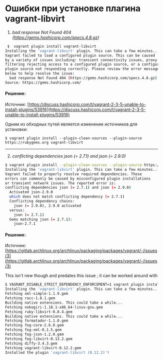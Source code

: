 # Ошибки при установке плагина vagrant-libvirt
1. _bad response Not Found 404 (https://gems.hashicorp.com/specs.4.8.gz)_

```bash
 $	vagrant plugin install vagrant-libvirt
Installing the 'vagrant-libvirt' plugin. This can take a few minutes...
Vagrant failed to load a configured plugin source. This can be caused
by a variety of issues including: transient connectivity issues, proxy
filtering rejecting access to a configured plugin source, or a configured
plugin source not responding correctly. Please review the error message
below to help resolve the issue:
  bad response Not Found 404 (https://gems.hashicorp.com/specs.4.8.gz)
Source: https://gems.hashicorp.com/
```

#### Решение:
Источник: [https://discuss.hashicorp.com/t/vagrant-2-3-5-unable-to-install-plugins/53916](https://discuss.hashicorp.com/t/vagrant-2-3-5-unable-to-install-plugins/53916)

Одним из обходных путей является изменение источников для установки:

```
$ vagrant plugin install --plugin-clean-sources --plugin-source https://rubygems.org vagrant-libvirt
```

---

2. _conflicting dependencies json (= 2.7.1) and json (= 2.9.0)_

```bash
$ vagrant plugin install --plugin-clean-sources --plugin-source https://rubygems.org vagrant-libvirt
Installing the 'vagrant-libvirt' plugin. This can take a few minutes...
Vagrant failed to properly resolve required dependencies. These
errors can commonly be caused by misconfigured plugin installations
or transient network issues. The reported error is:
conflicting dependencies json (= 2.7.1) and json (= 2.9.0)
  Activated json-2.9.0
  which does not match conflicting dependency (= 2.7.1)
  Conflicting dependency chains:
    json (= 2.9.0), 2.9.0 activated
  versus:
    json (= 2.7.1)
  Gems matching json (= 2.7.1):
    json-2.7.1
```

#### Решение:
Источник: [https://gitlab.archlinux.org/archlinux/packaging/packages/vagrant/-/issues/3](https://gitlab.archlinux.org/archlinux/packaging/packages/vagrant/-/issues/3)

This isn't new though and predates this issue ; it can be worked around with

```bash
$ VAGRANT_DISABLE_STRICT_DEPENDENCY_ENFORCEMENT=1 vagrant plugin install --plugin-clean-sources --plugin-source https://rubygems.org vagrant-libvirt
Installing the 'vagrant-libvirt' plugin. This can take a few minutes...
Fetching xml-simple-1.1.9.gem
Fetching racc-1.8.1.gem
Building native extensions. This could take a while...
Fetching nokogiri-1.18.1-x86_64-linux-gnu.gem
Fetching ruby-libvirt-0.8.4.gem
Building native extensions. This could take a while...
Fetching formatador-1.1.0.gem
Fetching fog-core-2.6.0.gem
Fetching fog-xml-0.1.5.gem
Fetching fog-json-1.2.0.gem
Fetching fog-libvirt-0.13.2.gem
Fetching diffy-3.4.3.gem
Fetching vagrant-libvirt-0.12.2.gem
Installed the plugin 'vagrant-libvirt (0.12.2)'!
```


